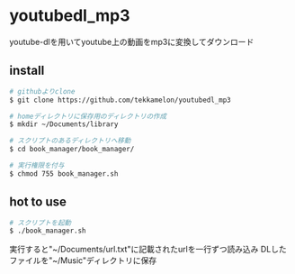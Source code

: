 # youtubedl_mp3
youtube-dlを用いてyoutube上の動画をmp3に変換してダウンロード

## install

```sh
# githubよりclone
$ git clone https://github.com/tekkamelon/youtubedl_mp3

# homeディレクトリに保存用のディレクトリの作成
$ mkdir ~/Documents/library

# スクリプトのあるディレクトリへ移動
$ cd book_manager/book_manager/

# 実行権限を付与
$ chmod 755 book_manager.sh
```

## hot to use

```sh
# スクリプトを起動
$ ./book_manager.sh
```
実行すると"~/Documents/url.txt"に記載されたurlを一行ずつ読み込み
DLしたファイルを"~/Music"ディレクトリに保存
